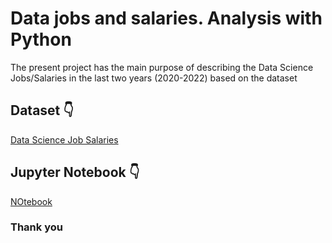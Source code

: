 
# Data jobs and salaries. Analysis with Python

The present project has the main purpose of describing the Data Science Jobs/Salaries in the last two years (2020-2022) based on the dataset

## Dataset 👇

[Data Science Job Salaries](https://www.kaggle.com/datasets/ruchi798/data-science-job-salaries?resource=download)

## Jupyter Notebook 👇

[NOtebook](datapython.ipynb)

### Thank you
